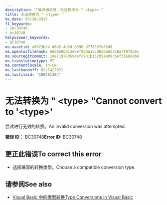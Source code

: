```yaml
---
description: 了解详细信息：无法转换为 " <type> "
title: 无法转换为 " <type> "
ms.date: 07/20/2015
f1_keywords:
- vbc30748
- bc30748
helpviewer_keywords:
- BC30748
ms.assetid: a9923b24-d6b5-4d2d-8396-d778537e02d8
ms.openlocfilehash: 66b8e0b813d9ef930a1acd8a6e03758a7f9f9bbc
ms.sourcegitcommit: 10e719780594efc781b15295e499c66f316068b8
ms.translationtype: MT
ms.contentlocale: zh-CN
ms.lasthandoff: 02/14/2021
ms.locfileid: "100481384"
---
```

# <a name="cannot-convert-to-type"></a><span data-ttu-id="de5e3-103">无法转换为 " \<type> "</span><span class="sxs-lookup"><span data-stu-id="de5e3-103">Cannot convert to '\<type>'</span></span>

<span data-ttu-id="de5e3-104">尝试进行无效的转换。</span><span class="sxs-lookup"><span data-stu-id="de5e3-104">An invalid conversion was attempted.</span></span>  
  
 <span data-ttu-id="de5e3-105">**错误 ID：** BC30748</span><span class="sxs-lookup"><span data-stu-id="de5e3-105">**Error ID:** BC30748</span></span>  
  
## <a name="to-correct-this-error"></a><span data-ttu-id="de5e3-106">更正此错误</span><span class="sxs-lookup"><span data-stu-id="de5e3-106">To correct this error</span></span>  
  
- <span data-ttu-id="de5e3-107">选择兼容的转换类型。</span><span class="sxs-lookup"><span data-stu-id="de5e3-107">Choose a compatible conversion type.</span></span>  
  
## <a name="see-also"></a><span data-ttu-id="de5e3-108">请参阅</span><span class="sxs-lookup"><span data-stu-id="de5e3-108">See also</span></span>

- [<span data-ttu-id="de5e3-109">Visual Basic 中的类型转换</span><span class="sxs-lookup"><span data-stu-id="de5e3-109">Type Conversions in Visual Basic</span></span>](../programming-guide/language-features/data-types/type-conversions.md)
